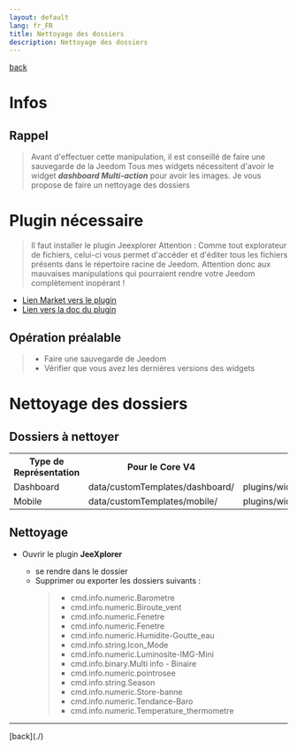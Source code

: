 ```yaml
---
layout: default
lang: fr_FR
title: Nettoyage des dossiers
description: Nettoyage des dossiers
---
```

[back](./)
# Infos
## Rappel
<blockquote>
Avant d'effectuer cette manipulation, il est conseillé de faire une sauvegarde de la Jeedom
Tous mes widgets nécessitent d'avoir le widget <b><i>dashboard Multi-action</i></b> pour avoir les images.
Je vous propose de faire un nettoyage des dossiers

</blockquote>

# Plugin nécessaire
<blockquote>
Il faut installer le plugin Jeexplorer
    Attention : Comme tout explorateur de fichiers, celui-ci vous permet d'accéder et d'éditer tous les fichiers présents dans le répertoire racine de Jeedom.
    Attention donc aux mauvaises manipulations qui pourraient rendre votre Jeedom complètement inopérant !
</blockquote>

* <a href="https://www.jeedom.com/market/index.php?v=d&p=market&type=plugin&categorie=programming&&name=JeeXplorer">Lien Market vers le plugin</a>
* <a href="https://kiboost.github.io/jeedom_docs/plugins/jeexplorer/fr_FR/">Lien vers la doc du plugin</a>

## Opération préalable

<blockquote>
    <ul>
        <li>Faire une sauvegarde de Jeedom</li>
        <li>Vérifier que vous avez les dernières versions des widgets</li>
    </ul>
</blockquote>

# Nettoyage des dossiers
## Dossiers à nettoyer
<CENTER>
    <TABLE width="100%">
        <TR>
            <th scope="col" width="26%">Type de Représentation</th>
            <th scope="col" width="37%">Pour le Core V4</th>
            <th scope="col" width="37%">Pour le Core V3</th>
        </TR>
        <TR>
            <TD width="26%">Dashboard</TD>
            <TD width="37%">data/customTemplates/dashboard/</TD>
            <TD width="37%">plugins/widget/core/template/dashboard/</TD>
        </TR>
        <TR>
            <TD width="26%">Mobile</TD>
            <TD width="37%">data/customTemplates/mobile/</TD>
            <TD width="37%">plugins/widget/core/template/mobile/</TD>
        </TR>
    </TABLE>
</CENTER>

## Nettoyage
<ul>
    <li>Ouvrir le plugin <b>JeeXplorer</b></li>
    <ul>
        <li>se rendre dans le dossier </li>
        <li>Supprimer ou exporter les dossiers suivants :</li>
        <blockquote>
            <ul>
                <li>cmd.info.numeric.Barometre</li>
                <li>cmd.info.numeric.Biroute_vent</li>
                <li>cmd.info.numeric.Fenetre</li>
                <li>cmd.info.numeric.Fenetre</li>
                <li>cmd.info.numeric.Humidite-Goutte_eau</li>
                <li>cmd.info.string.Icon_Mode</li>
                <li>cmd.info.numeric.Luminosite-IMG-Mini</li>
                <li>cmd.info.binary.Multi info - Binaire</li>
                <li>cmd.info.numeric.pointrosee</li>
                <li>cmd.info.string.Season</li>
                <li>cmd.info.numeric.Store-banne</li>
                <li>cmd.info.numeric.Tendance-Baro</li>
                <li>cmd.info.numeric.Temperature_thermometre</li>
            </ul>
        </blockquote>
    </ul>
</ul>

<hr />
[back](./)